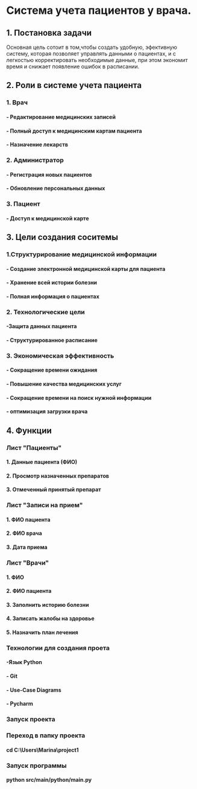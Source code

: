 # Система учета пациентов у врача.
## 1. Постановка задачи
 Основная цель сотоит в том,чтобы создать удобную, эфективную систему, которая позволяет управлять данными о пациентах, и с легкостью корректировать необходимые данные, при этом экономит время и снижает появление ошибок в расписании.
 
## 2. Роли в системе учета пациента

### 1. Врач 
#### - Редактирование медицинских записей
#### - Полный доступ к медицинским картам пациента
#### - Назначение лекарств

### 2. Администратор
#### - Регистрация новых пациентов
#### - Обновление персональных данных

### 3. Пациент
#### - Доступ к медицинской карте

## 3. Цели создания соситемы
### 1.Структурирование медицинской информации
#### - Создание электронной медицинской карты для пациента
#### - Хранение всей истории болезни
#### - Полная информация о пациентах

### 2. Технологические цели
#### -Защита данных пациента
#### - Структурированное расписание

### 3. Экономическая эффективность
#### - Сокращение времени ожидания
#### - Повышение качества медицинских услуг
#### - Сокращение времени на поиск нужной информации
#### - оптимизация загрузки врача

## 4. Функции 
### Лист "Пациенты"
#### 1. Данные пациента (ФИО)
#### 2. Просмотр назначенных препаратов
#### 3. Отмеченный принятый препарат

### Лист "Записи на прием"
#### 1. ФИО пациента
#### 2. ФИО врача
#### 3. Дата приема

### Лист "Врачи"
#### 1. ФИО
#### 2. ФИО пациента
#### 3. Заполнить историю болезни
#### 4. Записать жалобы на здоровье
#### 5. Назначить план лечения

### Технологии для создания проета
#### -Язык Python
#### - Git
#### - Use-Case Diagrams
#### - Pycharm

### Запуск проекта
### Переход в папку проекта
#### cd C:\Users\Marina\project1

### Запуск программы
#### python src/main/python/main.py

